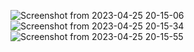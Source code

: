 ![Screenshot from 2023-04-25 20-15-06](https://user-images.githubusercontent.com/86548591/234315063-8a4f5c29-e7a9-4254-9b74-a35fd9d74eab.png)
![Screenshot from 2023-04-25 20-15-34](https://user-images.githubusercontent.com/86548591/234315076-27939cd8-15c5-48b0-94ca-2c4ccf715570.png)
![Screenshot from 2023-04-25 20-15-55](https://user-images.githubusercontent.com/86548591/234315102-1e2ea031-3856-4de2-aaa1-8dc4d4250588.png)

